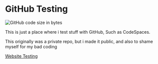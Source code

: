 # GitHub Testing


![GitHub code size in bytes](https://img.shields.io/github/languages/code-size/dotzsimplicity/test?color=i&label=All%20Code&style=for-the-badge)



This is just a place where i test stuff with GitHub, Such as CodeSpaces.

This originally was a private repo, but i made it public, and also to shame myself for my bad coding

[Website Testing](https://dotzsimplicity.github.io/test/)

